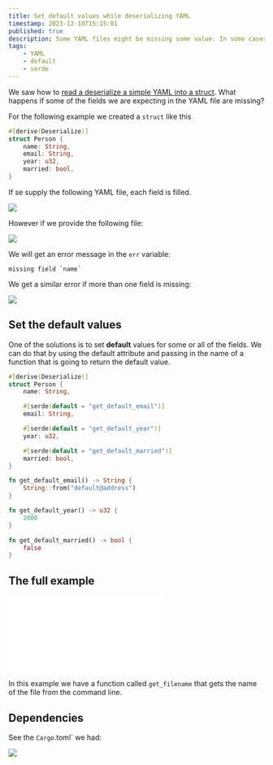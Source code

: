 ```yaml
---
title: Set default values while deserializing YAML
timestamp: 2023-12-18T15:15:01
published: true
description: Some YAML files might be missing some value. In some cases we might want to set default values in the deserialized struct.
tags:
    - YAML
    - default
    - serde
---
```


We saw how to [read a deserialize a simple YAML into a struct](/read-simple-yaml). What happens if some of the fields we are expecting in the YAML file are missing?

For the following example we created a `struct` like this

```rust
#[derive(Deserialize)]
struct Person {
    name: String,
    email: String,
    year: u32,
    married: bool,
}
```

If se supply the following YAML file, each field is filled.

![](examples/yaml-default-values/all.yaml)

However if we provide the following file:

![](examples/yaml-default-values/nameless.yml)

We will get an error message in the `err` variable:

```
missing field `name`
```

We get a similar error if more than one field is missing:

![](examples/yaml-default-values/data.yaml)

## Set the default values

One of the solutions is to set **default** values for some or all of the fields.
We can do that by using the default attribute and passing in the name of a function
that is going to return the default value.

```rust
#[derive(Deserialize)]
struct Person {
    name: String,

    #[serde(default = "get_default_email")]
    email: String,

    #[serde(default = "get_default_year")]
    year: u32,

    #[serde(default = "get_default_married")]
    married: bool,
}

fn get_default_email() -> String {
    String::from("default@address")
}

fn get_default_year() -> u32 {
    2000
}

fn get_default_married() -> bool {
    false
}
```


## The full example

![](examples/yaml-default-values/src/main.rs)

In this example we have a function called `get_filename` that gets the name of the file from the command line.

## Dependencies

See the `Cargo`.toml` we had:

![](examples/yaml-default-values/Cargo.toml)


